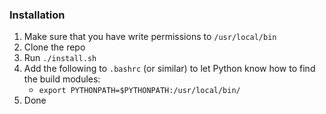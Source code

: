 ### Installation
1. Make sure that you have write permissions to `/usr/local/bin`
2. Clone the repo
3. Run `./install.sh`
4. Add the following to `.bashrc` (or similar) to let Python know how to find the build modules:
    - `export PYTHONPATH=$PYTHONPATH:/usr/local/bin/`
5. Done

